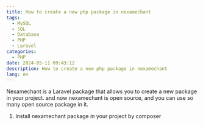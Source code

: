 ```yaml
---
title: How to create a new php package in nexamechant
tags:
  - MySQL
  - SQL
  - Database
  - PHP
  - Laravel
categories:
  - PHP
date: 2024-05-11 09:43:12
description: How to create a new php package in nexamechant
lang: en
---
```

Nexamechant is a Laravel package that allows you to create a new package in your project. and now nexamechant is open source, and you can use so many open source package in it.

1. Install nexamechant package in your project by composer
